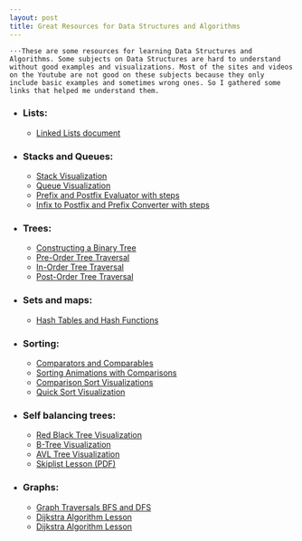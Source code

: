 ```yaml
---
layout: post
title: Great Resources for Data Structures and Algorithms
---
```


    ⋅⋅⋅These are some resources for learning Data Structures and Algorithms. Some subjects on Data Structures are hard to understand without good examples and visualizations. Most of the sites and videos on the Youtube are not good on these subjects because they only include basic examples and sometimes wrong ones. So I gathered some links that helped me understand them.

- ### Lists: 
    * [Linked Lists document](https://www.cs.cmu.edu/~adamchik/15-121/lectures/Linked%20Lists/linked%20lists.html)

- ### Stacks and Queues:
    * [Stack Visualization](https://www.cs.usfca.edu/~galles/visualization/StackArray.html)
    * [Queue Visualization](https://www.cs.usfca.edu/~galles/visualization/QueueArray.html)
    * [Prefix and Postfix Evaluator with steps](https://raj457036.github.io/Simple-Tools/prefixAndPostfixEvaluator.html)
    * [Infix to Postfix and Prefix Converter with steps](https://raj457036.github.io/Simple-Tools/prefixAndPostfixConvertor.html)

- ### Trees:
    * [Constructing a Binary Tree](https://www.youtube.com/watch?v=m4T__2QnoyQ)
    * [Pre-Order Tree Traversal](https://www.youtube.com/watch?v=1WxLM2hwL-U)
    * [In-Order Tree Traversal](https://www.youtube.com/watch?v=5dySuyZf9Qg)
    * [Post-Order Tree Traversal](https://www.youtube.com/watch?v=4zVdfkpcT6U)

- ### Sets and maps: 
    * [Hash Tables and Hash Functions](https://www.youtube.com/watch?v=KyUTuwz_b7Q)

- ### Sorting:
    * [Comparators and Comparables](https://www.baeldung.com/java-comparator-comparable)
    * [Sorting Animations with Comparisons](http://sorting.at/)
    * [Comparison Sort Visualizations](https://www.cs.usfca.edu/~galles/visualization/ComparisonSort.html)
    * [Quick Sort Visualization](http://me.dt.in.th/page/Quicksort/)

- ### Self balancing trees:
    * [Red Black Tree Visualization](https://www.cs.usfca.edu/~galles/visualization/RedBlack.html)
    * [B-Tree Visualization](https://www.cs.usfca.edu/~galles/visualization/BTree.html)
    * [AVL Tree Visualization](https://www.cs.usfca.edu/~galles/visualization/AVLtree.html)
    * [Skiplist Lesson (PDF)](https://www.cs.cmu.edu/~ckingsf/bioinfo-lectures/skiplists.pdf)

- ### Graphs:
    * [Graph Traversals BFS and DFS](https://www.youtube.com/watch?v=pcKY4hjDrxk)
    * [Dijkstra Algorithm Lesson](https://www.youtube.com/watch?v=XB4MIexjvY0)
    * [Dijkstra Algorithm Lesson](https://www.youtube.com/watch?v=pVfj6mxhdMw)




